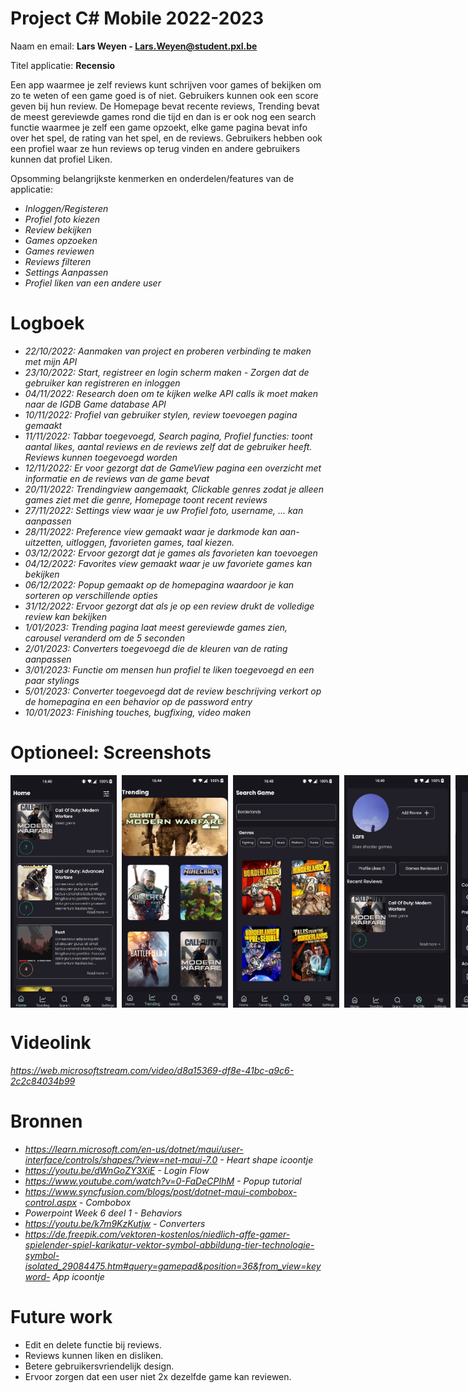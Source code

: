 # Project C# Mobile 2022-2023

Naam en email: **Lars Weyen - Lars.Weyen@student.pxl.be**

Titel applicatie: **Recensio**

Een app waarmee je zelf reviews kunt schrijven voor games of bekijken om zo te weten of een game goed is of niet.
Gebruikers kunnen ook een score geven bij hun review. De Homepage bevat recente reviews, Trending bevat de meest
gereviewde games rond die tijd en dan is er ook nog een search functie waarmee je zelf een game opzoekt, elke game
pagina bevat info over het spel, de rating van het spel, en de reviews. Gebruikers hebben ook een profiel waar ze hun
reviews op terug vinden en andere gebruikers kunnen dat profiel Liken.

Opsomming belangrijkste kenmerken en onderdelen/features van de applicatie:

* *Inloggen/Registeren*
* *Profiel foto kiezen*
* *Review bekijken*
* *Games opzoeken*
* *Games reviewen*
* *Reviews filteren*
* *Settings Aanpassen*
* *Profiel liken van een andere user*

# Logboek

* *22/10/2022: Aanmaken van project en proberen verbinding te maken met mijn API*
* *23/10/2022: Start, registreer en login scherm maken - Zorgen dat de gebruiker kan registreren en inloggen*
* *04/11/2022: Research doen om te kijken welke API calls ik moet maken naar de IGDB Game database API*
* *10/11/2022: Profiel van gebruiker stylen, review toevoegen pagina gemaakt*
* *11/11/2022: Tabbar toegevoegd, Search pagina, Profiel functies: toont aantal likes, aantal reviews en de reviews zelf
  dat de gebruiker heeft. Reviews kunnen toegevoegd worden*
* *12/11/2022: Er voor gezorgt dat de GameView pagina een overzicht met informatie en de reviews van de game bevat*
* *20/11/2022: Trendingview aangemaakt, Clickable genres zodat je alleen games ziet met die genre, Homepage toont recent
  reviews*
* *27/11/2022: Settings view waar je uw Profiel foto, username, ... kan aanpassen*
* *28/11/2022: Preference view gemaakt waar je darkmode kan aan- uitzetten, uitloggen, favorieten games, taal kiezen.*
* *03/12/2022: Ervoor gezorgt dat je games als favorieten kan toevoegen*
* *04/12/2022: Favorites view gemaakt waar je uw favoriete games kan bekijken*
* *06/12/2022: Popup gemaakt op de homepagina waardoor je kan sorteren op verschillende opties*
* *31/12/2022: Ervoor gezorgt dat als je op een review drukt de volledige review kan bekijken*
* *1/01/2023: Trending pagina laat meest gereviewde games zien, carousel veranderd om de 5 seconden*
* *2/01/2023: Converters toegevoegd die de kleuren van de rating aanpassen*
* *3/01/2023: Functie om mensen hun profiel te liken toegevoegd en een paar stylings*
* *5/01/2023: Converter toegevoegd dat de review beschrijving verkort op de homepagina en een behavior op de password
  entry*
* *10/01/2023: Finishing touches, bugfixing, video maken*

# Optioneel: Screenshots

<div style="display: flex">
<img src="Images/Home.png" width="170" style="margin-right: 8px">
<img src="Images/Trending.png" width="170" style="margin-right: 8px">
<img src="Images/Search.png" width="170" style="margin-right: 8px">
<img src="Images/Profile.png" width="170" style="margin-right: 8px">
<img src="Images/Preferences.png" width="170" style="margin-right: 8px">
<img src="Images/Game.png" width="170" style="margin-right: 8px">
<img src="Images/Review.png" width="170">
</div>

# Videolink

*https://web.microsoftstream.com/video/d8a15369-df8e-41bc-a9c6-2c2c84034b99*

# Bronnen

* *https://learn.microsoft.com/en-us/dotnet/maui/user-interface/controls/shapes/?view=net-maui-7.0 - Heart shape
  icoontje*
* *https://youtu.be/dWnGoZY3XiE - Login Flow*
* *https://www.youtube.com/watch?v=0-FaDeCPIhM - Popup tutorial*
* *https://www.syncfusion.com/blogs/post/dotnet-maui-combobox-control.aspx - Combobox*
* *Powerpoint Week 6 deel 1 - Behaviors*
* *https://youtu.be/k7m9KzKutjw - Converters*
* *https://de.freepik.com/vektoren-kostenlos/niedlich-affe-gamer-spielender-spiel-karikatur-vektor-symbol-abbildung-tier-technologie-symbol-isolated_29084475.htm#query=gamepad&position=36&from_view=keyword- App icoontje*

# Future work

* Edit en delete functie bij reviews.
* Reviews kunnen liken en disliken.
* Betere gebruikersvriendelijk design.
* Ervoor zorgen dat een user niet 2x dezelfde game kan reviewen.
